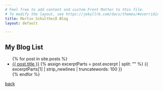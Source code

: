 ```yaml
---
# Feel free to add content and custom Front Matter to this file.
# To modify the layout, see https://jekyllrb.com/docs/themes/#overriding-theme-defaults
title: Martin Schultheiß Blog
layout: default

---
```


## My Blog List

<ul>
  {% for post in site.posts %}
    <li>
      <a href="{{ post.url }}">{{ post.title }}</a>
      <!-- Code removed for brevity -->
      {% assign excerptParts = post.excerpt | split: "<!-- excerpt-start -->" %}
      {{ excerptParts[1] | strip_newlines | truncatewords: 100 }}
    </li>
  {% endfor %}
</ul>

[back](./)
